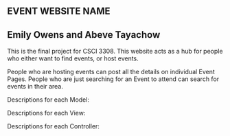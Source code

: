 EVENT WEBSITE NAME
--------------------------------

Emily Owens and Abeve Tayachow
--------------------------------

This is the final project for CSCI 3308.
This website acts as a hub for people who either want to find events, or host events. 

People who are hosting events can post all the details on individual Event Pages. People who are just searching for an Event to attend can search for events in their area.


Descriptions for each Model:


Descriptions for each View:


Descriptions for each Controller: